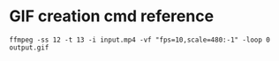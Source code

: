 # GIF creation cmd reference
```
ffmpeg -ss 12 -t 13 -i input.mp4 -vf "fps=10,scale=480:-1" -loop 0 output.gif
```
